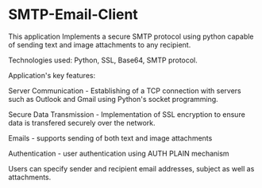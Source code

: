 # SMTP-Email-Client
This application Implements a secure SMTP protocol using python capable of sending text and image attachments to any recipient.


Technologies used:
Python, SSL, Base64, SMTP protocol.

Application's key features:

Server Communication - Establishing of a TCP connection with servers such as  Outlook and Gmail using Python's socket programming.

Secure Data Transmission - Implementation of SSL encryption to ensure data is transfered securely over the network.

Emails - supports sending of both text and image attachments

Authentication - user authentication using AUTH PLAIN mechanism

Users can specify sender and recipient email addresses, subject as well as attachments.




